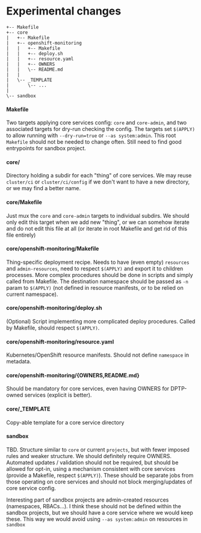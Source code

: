 # Experimental changes

```
+-- Makefile
+-- core
|   +-- Makefile
|   +-- openshift-monitoring
|   |   +-- Makefile
|   |   +-- deploy.sh
|   |   +-- resource.yaml
|   |   +-- OWNERS
|   |   \-- README.md
|   |
|   \-- _TEMPLATE
|       \-- ...
|
\-- sandbox
```

#### Makefile

Two targets applying core services config: `core` and `core-admin`, and two
associated targets for dry-run checking the config. The targets set `$(APPLY)`
to allow running with `--dry-run=true` or `--as system:admin`. This root
`Makefile` should not be needed to change often. Still need to find good
entrypoints for sandbox project.

#### core/

Directory holding a subdir for each "thing" of core services. We may reuse
`cluster/ci` or `cluster/ci/config` if we don't want to have a new directory,
or we may find a better name.

#### core/Makefile

Just mux the `core` and `core-admin` targets to individual subdirs. We should
only edit this target when we add new "thing", or we can somehow iterate and do
not edit this file at all (or iterate in root Makefile and get rid of this file
entirely)

#### core/openshift-monitoring/Makefile

Thing-specific deployment recipe. Needs to have (even empty) `resources` and
`admin-resources`, need to respect `$(APPLY)` and export it to children
processes. More complex procedures should be done in scripts and simply called
from Makefile. The destination namespace should be passed as `-n` param to
`$(APPLY)` (not defined in resource manifests, or to be relied on current
namespace).

#### core/openshift-monitoring/deploy.sh

(Optional) Script implementing more complicated deploy procedures. Called by
Makefile, should respect `$(APPLY)`.

#### core/openshift-monitoring/resource.yaml

Kubernetes/OpenShift resource manifests. Should not define `namespace` in
metadata.

#### core/openshift-monitoring/{OWNERS,README.md}

Should be mandatory for core services, even having OWNERS for DPTP-owned
services (explicit is better).

#### core/_TEMPLATE

Copy-able template for a core service directory

#### sandbox

TBD. Structure similar to `core` or current `projects`, but with fewer imposed
rules and weaker structure. We should definitely require OWNERS. Automated
updates / validation should not be required, but should be allowed for opt-in,
using a mechanism consistent with core services (provide a Makefile, respect
`$(APPLY)`). These should be separate jobs from those operating on core
services and should not block merging/updates of core service config.

Interesting part of sandbox projects are admin-created resources (namespaces,
RBACs...). I think these should not be defined within the sandbox projects, but
we should have a core service where we would keep these. This way we would
avoid using `--as system:admin` on resources in `sandbox`
